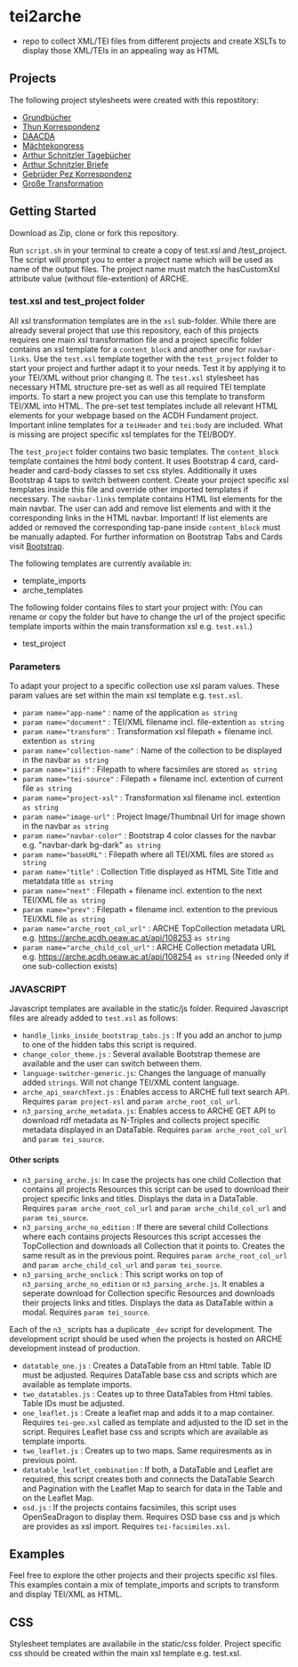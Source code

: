 # tei2arche

* repo to collect XML/TEI files from different projects and create XSLTs to display those XML/TEIs in an appealing way as HTML

## Projects

The following project stylesheets were created with this repostitory:

* [Grundbücher](https://id.acdh.oeaw.ac.at/grundbuecher/e00329_1438-02-06.xml?format=customTei2Html)
* [Thun Korrespondenz](https://id.acdh.oeaw.ac.at/thun/editions/thesen-gegen-kirchenbeschluesse-protestanten-ungarn-od-a3-xxi-d490.xml?format=customTei2Html)
* [DAACDA](https://id.acdh.oeaw.ac.at/daacda/bomber__744.xml?format=customTei2Html)
* [Mächtekongress](https://id.acdh.oeaw.ac.at/maechtekongresse/editions/Aachen_Dok_50.xml?format=customTei2Html)
* [Arthur Schnitzler Tagebücher](https://id.acdh.oeaw.ac.at/schnitzler/schnitzler-tagebuch/editions/entry__1879-11-18.xml?format=customTei2Html)
* [Arthur Schnitzler Briefe](https://id.acdh.oeaw.ac.at/schnitzler/schnitzler-briefe/editions/L01563.xml?format=customTei2Html)
* [Gebrüder Pez Korrespondenz](https://id.acdh.oeaw.ac.at/pez/pez-nachlass/msDesc_430582.xml?format=customTei2Html)
* [Große Transformation](https://id.acdh.oeaw.ac.at/gtrans/archiv/archresource/3316?format=customTei2Html)

## Getting Started

Download as Zip, clone or fork this repository.

Run `script.sh` in your terminal to create a copy of test.xsl and /test_project.
The script will prompt you to enter a project name which will be used as name of the output files. 
The project name must match the hasCustomXsl attribute value (without file-extention) of ARCHE.

### test.xsl and test_project folder

All xsl transformation templates are in the `xsl` sub-folder. While there are already several project that use this repository, each of this projects requires one main xsl transformation file and a project specific folder contains an xsl template for a `content_block` and another one for `navbar-links`. Use the `test.xsl` template together with the `test_project` folder to start your project and further adapt it to your needs. Test it by applying it to your TEI/XML without prior changing it. The `test.xsl` stylesheet has necessary HTML structure pre-set as well as all required TEI template imports. To start a new project you can use this template to transform TEI/XML into HTML. The pre-set test templates include all relevant HTML elements for your webpage based on the ACDH Fundament project. Important inline templates for a `teiHeader` and `tei:body` are included. What is missing are project specific xsl templates for the TEI/BODY. 

The `test_project` folder contains two basic templates. The `content_block` template containes the html body content. It uses Bootstrap 4 card, card-header and card-body classes to set css styles. Additionally it uses Bootstrap 4 taps to switch between content. Create your project specific xsl templates inside this file and override other imported templates if necessary. The `navbar-links` template contains HTML list elements for the main navbar. The user can add and remove list elements and with it the corresponding links in the HTML navbar. Important! If list elements are added or removed the corresponding tap-pane inside `content_block` must be manually adapted. For further information on Bootstrap Tabs and Cards visit [Bootstrap](https://getbootstrap.com/).

The following templates are currently available in: 

* template_imports
* arche_templates

The following folder contains files to start your project with:
(You can rename or copy the folder but have to change the url of the project specific template imports within the main transformation xsl e.g. `test.xsl`.)

* test_project

### Parameters

To adapt your project to a specific collection use xsl param values. These param values are set within the main xsl template e.g. `test.xsl`.

* `param name="app-name"` : name of the application `as string`
* `param name="document"` : TEI/XML filename incl. file-extention `as string`
* `param name="transform"` : Transformation xsl filepath + filename incl. extention `as string`
* `param name="collection-name"` : Name of the collection to be displayed in the navbar `as string`
* `param name="iiif"` : Filepath to where facsimiles are stored `as string`
* `param name="tei-source"` : Filepath + filename incl. extention of current file `as string`
* `param name="project-xsl"` : Transformation xsl filename incl. extention `as string`
* `param name="image-url"` : Project Image/Thumbnail Url for image shown in the navbar `as string`
* `param name="navbar-color"` : Bootstrap 4 color classes for the navbar e.g. "navbar-dark bg-dark" `as string`
* `param name="baseURL"` : Filepath where all TEI/XML files are stored `as string`
* `param name="title"` : Collection Title  displayed as HTML Site Title and metatdata title `as string`
* `param name="next"` : Filepath + filename incl. extention to the next TEI/XML file `as string`
* `param name="prev"` : Filepath + filename incl. extention to the previous TEI/XML file `as string`
* `param name="arche_root_col_url"` : ARCHE TopCollection metadata URL e.g. https://arche.acdh.oeaw.ac.at/api/108253 `as string`
* `param name="arche_child_col_url"` : ARCHE Collection metadata URL e.g. https://arche.acdh.oeaw.ac.at/api/108254 `as string` (Needed only if one sub-collection exists)    

### JAVASCRIPT

Javascript templates are available in the static/js folder.
Required Javascript files are already added to `test.xsl` as follows:

* `handle_links_inside_bootstrap_tabs.js` : If you add an anchor to jump to one of the hidden tabs this script is required.
* `change_color_theme.js` : Several available Bootstrap themese are available and the user can switch between them.
* `language-switcher-generic.js`: Changes the language of manually added `strings`. Will not change TEI/XML content language.
* `arche_api_searchText.js` : Enables access to ARCHE full text search API. Requires `param project-xsl` and `param arche_root_col_url`. 
* `n3_parsing_arche_metadata.js`: Enables access to ARCHE GET API to download rdf metadata as N-Triples and collects project specific metadata displayed in an DataTable. Requires `param arche_root_col_url` and `param tei_source`.

#### Other scripts

* `n3_parsing_arche.js`: In case the projects has one child Collection that contains all projects Resources this script can be used to download their project specific links and titles. Displays the data in a DataTable.  Requires `param arche_root_col_url` and `param arche_child_col_url` and `param tei_source`.
* `n3_parsing_arche_no_edition` : If there are several child Collections where each contains projects Resources this script accesses the TopCollection and downloads all Collection that it points to. Creates the same result as in the previous point. Requires `param arche_root_col_url` and `param arche_child_col_url` and `param tei_source`.
* `n3_parsing_arche_onclick` : This script works on top of `n3_parsing_arche_no_edition` or `n3_parsing_arche.js`. It enables a seperate download for Collection specific Resources and downloads their projects links and titles. Displays the data as DataTable within a modal. Requires `param tei_source`.

Each of the `n3_` scripts has a duplicate `_dev` script for development. The development script should be used when the projects is hosted on ARCHE development instead of production.

* `datatable_one.js` : Creates a DataTable from an Html table. Table ID must be adjusted. Requires DataTable base css and scripts which are available as template imports.
* `two_datatables.js` : Ceates up to three DataTables from Html tables. Table IDs must be adjusted.
* `one_leaflet.js` : Create a leaflet map and adds it to a map container. Requires `tei-geo.xsl` called as template and adjusted to the ID set in the script. Requires Leaflet base css and scripts which are available as template imports.
* `two_leaflet.js` : Creates up to two maps. Same requiresments as in previous point. 
* `datatable_leaflet_combination` : If both, a DataTable and Leaflet are required, this script creates both and connects the DataTable Search and Pagination with the Leaflet Map to search for data in the Table and on the Leaflet Map. 
* `osd.js` : If the projects contains facsimiles, this script uses OpenSeaDragon to display them. Requires OSD base css and js which are provides as xsl import. Requires `tei-facsimiles.xsl`.

## Examples

Feel free to explore the other projects and their projects specific xsl files. This examples contain a mix of template_imports and scripts to transform and display TEI/XML as HTML. 

## CSS 

Stylesheet templates are availabile in the static/css folder. Project specific css should be created within the main xsl template e.g. test.xsl.
